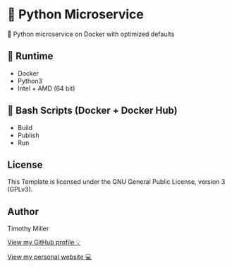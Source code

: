 # 🐍 Python Microservice

🐳 Python microservice on Docker with optimized defaults

## 🏃 Runtime

- Docker
- Python3
- Intel + AMD (64 bit)

## 🔋 Bash Scripts (Docker + Docker Hub)

- Build
- Publish
- Run

## License

This Template is licensed under the GNU General Public License, version 3 (GPLv3).

## Author

Timothy Miller

[View my GitHub profile 💡](https://github.com/timothymiller)

[View my personal website 💻](https://timknowsbest.com)